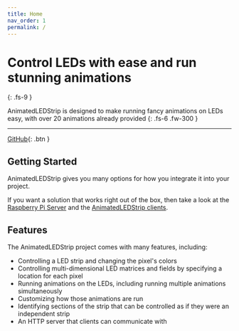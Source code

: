 ```yaml
---
title: Home
nav_order: 1
permalink: /
---
```


# Control LEDs with ease and run stunning animations
{: .fs-9 }

AnimatedLEDStrip is designed to make running fancy animations on LEDs easy, with over 20 animations already provided
{: .fs-6 .fw-300 }

---

[GitHub](https://github.com/AnimatedLEDStrip){: .btn }

## Getting Started

AnimatedLEDStrip gives you many options for how you integrate it into your project.

If you want a solution that works right out of the box, then take a look at the [Raspberry Pi Server](/server#raspberry-pi-server) and the [AnimatedLEDStrip clients](/clients).

## Features

The AnimatedLEDStrip project comes with many features, including:

- Controlling a LED strip and changing the pixel's colors
- Controlling multi-dimensional LED matrices and fields by specifying a location for each pixel
- Running animations on the LEDs, including running multiple animations simultaneously
- Customizing how those animations are run
- Identifying sections of the strip that can be controlled as if they were an independent strip
- An HTTP server that clients can communicate with

